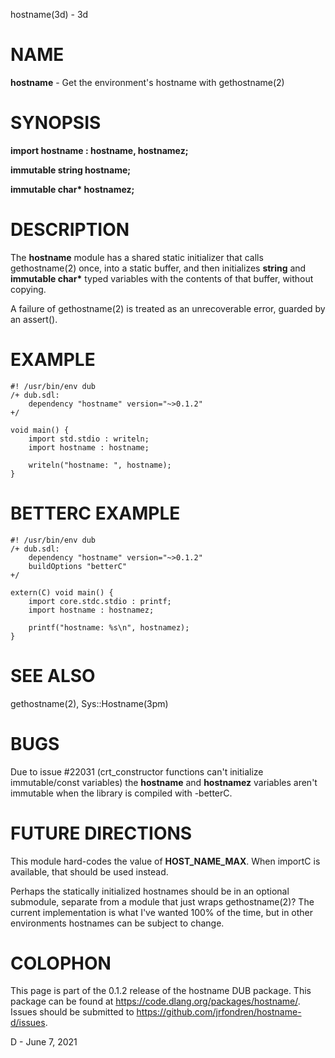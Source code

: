 hostname(3d) - 3d

# NAME

**hostname** - Get the environment's hostname with
gethostname(2)

# SYNOPSIS

**import hostname : hostname, hostnamez;**

**immutable string hostname;**

**immutable char\* hostnamez;**

# DESCRIPTION

The **hostname** module has a shared static initializer that calls
gethostname(2)
once, into a static buffer, and then initializes **string** and **immutable char\*&zwnj;** typed variables
with the contents of that buffer, without copying.

A failure of
gethostname(2)
is treated as an unrecoverable error, guarded by an assert().

# EXAMPLE

	#! /usr/bin/env dub
	/+ dub.sdl:
	    dependency "hostname" version="~>0.1.2"
	+/
	
	void main() {
	    import std.stdio : writeln;
	    import hostname : hostname;
	
	    writeln("hostname: ", hostname);
	}

# BETTERC EXAMPLE

	#! /usr/bin/env dub
	/+ dub.sdl:
	    dependency "hostname" version="~>0.1.2"
	    buildOptions "betterC"
	+/
	
	extern(C) void main() {
	    import core.stdc.stdio : printf;
	    import hostname : hostnamez;
	
	    printf("hostname: %s\n", hostnamez);
	}

# SEE ALSO

gethostname(2),
Sys::Hostname(3pm)

# BUGS

Due to issue #22031 (crt\_constructor functions can't initialize immutable/const variables) the **hostname**
and **hostnamez** variables aren't immutable when the library is compiled with -betterC.

# FUTURE DIRECTIONS

This module hard-codes the value of **HOST\_NAME\_MAX**. When importC is available, that should be used instead.

Perhaps the statically initialized hostnames should be in an optional
submodule, separate from a module that just wraps
gethostname(2)?
The current implementation is what I've wanted 100% of the time, but in other environments hostnames can be subject to change.

# COLOPHON

This page is part of the 0.1.2 release of the hostname DUB package.
This package can be found at https://code.dlang.org/packages/hostname/.
Issues should be submitted to https://github.com/jrfondren/hostname-d/issues.

D - June 7, 2021
